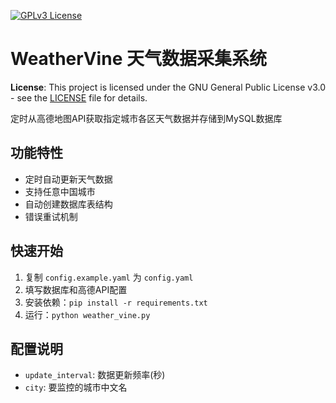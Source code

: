 [![GPLv3 License](https://img.shields.io/badge/License-GPL%20v3-yellow.svg)](https://opensource.org/licenses/)

# WeatherVine 天气数据采集系统

**License**: This project is licensed under the GNU General Public License v3.0 - see the [LICENSE](LICENSE) file for details.


定时从高德地图API获取指定城市各区天气数据并存储到MySQL数据库

## 功能特性
- 定时自动更新天气数据
- 支持任意中国城市
- 自动创建数据库表结构
- 错误重试机制

## 快速开始
1. 复制 `config.example.yaml` 为 `config.yaml`
2. 填写数据库和高德API配置
3. 安装依赖：`pip install -r requirements.txt`
4. 运行：`python weather_vine.py`

## 配置说明
- `update_interval`: 数据更新频率(秒)
- `city`: 要监控的城市中文名